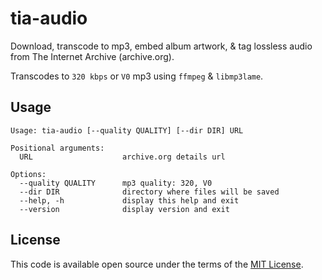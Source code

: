 # tia-audio

Download, transcode to mp3, embed album artwork, & tag lossless audio from The Internet Archive (archive.org).

Transcodes to `320 kbps` or `V0` mp3 using `ffmpeg` & `libmp3lame`.

## Usage

```
Usage: tia-audio [--quality QUALITY] [--dir DIR] URL

Positional arguments:
  URL                    archive.org details url

Options:
  --quality QUALITY      mp3 quality: 320, V0
  --dir DIR              directory where files will be saved
  --help, -h             display this help and exit
  --version              display version and exit
```

## License

This code is available open source under the terms of the [MIT License](http://opensource.org/licenses/MIT).